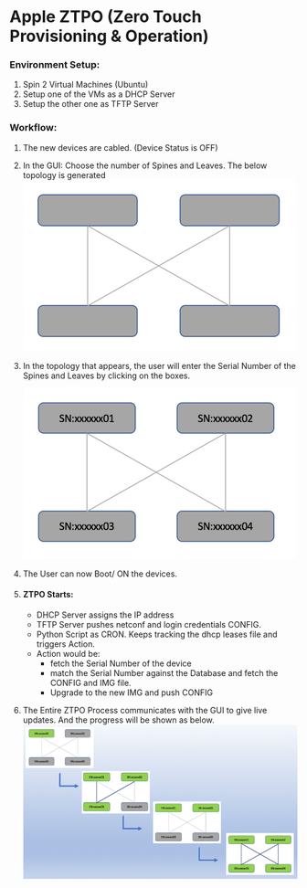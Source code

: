 # Apple ZTPO (Zero Touch Provisioning & Operation)

### Environment Setup:
1.	Spin 2 Virtual Machines (Ubuntu) 
2.	Setup one of the VMs as a DHCP Server
3.	Setup the other one as TFTP Server

### Workflow:
1.	The new devices are cabled. (Device Status is OFF)
2.	In the GUI: Choose the number of Spines and Leaves.
	The below topology is generated
	![Alt text](/Apple_ZTPO/img/InitialTopology.jpg "Initial Topology") 

3.	In the topology that appears, the user will enter the Serial Number of the Spines and Leaves by clicking on the boxes.

	![Alt text](/Apple_ZTPO/img/SerialNumberAssigned.jpg "Serial Number Assigned")

4.	The User can now Boot/ ON the devices.
5.	#### ZTPO Starts:
	- DHCP Server assigns the IP address
	- TFTP Server pushes netconf and login credentials CONFIG.
	- Python Script as CRON. 
	  Keeps tracking the dhcp leases file and triggers Action.
	- Action would be:
	  - fetch the Serial Number of the device
	  - match the Serial Number against the Database and fetch the CONFIG and IMG file. 
	  - Upgrade to the new IMG and push CONFIG
6.	The Entire ZTPO Process communicates with the GUI to give live updates. And the progress will be shown as below.
	![Alt text](/Apple_ZTPO/img/GUILiveProgress.jpg "GUI Live Progress")
 

